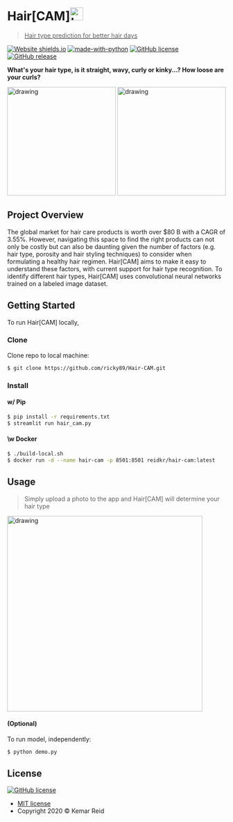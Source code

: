 # Hair[CAM]<a href="http://hair-cam.herokuapp.com"><img src="imgs/logo.png" alt="hair[cam]" width="30"/>

> Hair type prediction for better hair days

[![Website shields.io](https://img.shields.io/website-up-down-green-red/http/shields.io.svg)](http://hair-cam.herokuapp.com)
[![made-with-python](https://img.shields.io/badge/Made%20with-Python-1f425f.svg)](https://www.python.org/)
[![GitHub license](https://img.shields.io/github/license/Naereen/StrapDown.js.svg)](https://github.com/Naereen/StrapDown.js/blob/master/LICENSE)
[![GitHub release](https://img.shields.io/github/release/Naereen/StrapDown.js.svg)](https://GitHub.com/Naereen/StrapDown.js/releases/)

__What's your hair type, is it straight, wavy, curly or kinky...? How loose are your curls?__

<img src="imgs/hair_types.png" alt="drawing" height="250"/> <img src="imgs/hair_types_examples.png" alt="drawing" height="250"/> 

<!-- ## Table of Contents -->

## Project Overview

The global market for hair care products is worth over $80 B with a CAGR of 3.55%. However, navigating this space to find the right products can not only be costly but can also be daunting given the number of factors (e.g. hair type, porosity and hair styling techniques) to consider when formulating a healthy hair regimen. Hair[CAM] aims to make it easy to understand these factors, with current support for hair type recognition. To identify different hair types, Hair[CAM] uses convolutional neural networks trained on a labeled image dataset.

## Getting Started

To run Hair[CAM] locally,

### Clone 

Clone repo to local machine:

`$ git clone https://github.com/ricky89/Hair-CAM.git`

### Install

#### w/ Pip

```bash
$ pip install -r requirements.txt
$ streamlit run hair_cam.py
```

#### \w Docker

```bash
$ ./build-local.sh
$ docker run -d --name hair-cam -p 8501:8501 reidkr/hair-cam:latest
```

## Usage

> Simply upload a photo to the app and Hair[CAM] will determine your hair type

<!-- ![](imgs/hair-cam-screencast.gif) -->

<img src="imgs/hair-cam-screen.gif" alt="drawing" height="450"/>

#### (Optional)

To run model, independently:

```bash
$ python demo.py
```
<!-- ## Workflow summary -->

## License

[![GitHub license](https://img.shields.io/github/license/Naereen/StrapDown.js.svg)](https://github.com/Naereen/StrapDown.js/blob/master/LICENSE)

- [MIT license](https://opensource.org/licenses/mit-license.php)
- Copyright 2020 © Kemar Reid